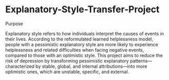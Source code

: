 # Explanatory-Style-Transfer-Project
Purpose

Explanatory style refers to how individuals interpret the causes of events in their lives. According to the reformulated learned helplessness model, people with a pessimistic explanatory style are more likely to experience helplessness and related difficulties when facing negative events, compared to those with an optimistic style.
This project aims to reduce the risk of depression by transforming pessimistic explanatory patterns—characterized by stable, global, and internal attributions—into more optimistic ones, which are unstable, specific, and external.
